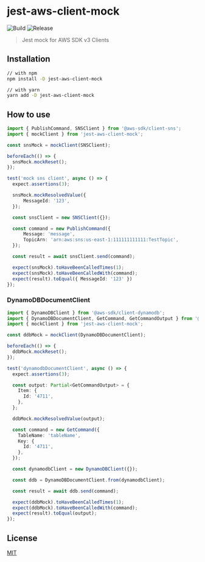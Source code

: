 # jest-aws-client-mock
![Build](https://github.com/hupe1980/jest-aws-client-mock/workflows/build/badge.svg)
![Release](https://github.com/hupe1980/jest-aws-client-mock/workflows/release/badge.svg)

> Jest mock for AWS SDK v3 Clients

## Installation
```bash
// with npm
npm install -D jest-aws-client-mock

// with yarn
yarn add -D jest-aws-client-mock
```

## How to use
```typescript
import { PublishCommand, SNSClient } from '@aws-sdk/client-sns';
import { mockClient } from 'jest-aws-client-mock';

const snsMock = mockClient(SNSClient);

beforeEach(() => {
  snsMock.mockReset();
});

test('mock sns client', async () => {
  expect.assertions(3);

  snsMock.mockResolvedValue({
      MessageId: '123',
  });

  const snsClient = new SNSClient({});

  const command = new PublishCommand({
      Message: 'message',
      TopicArn: 'arn:aws:sns:us-east-1:111111111111:TestTopic',
  });

  const result = await snsClient.send(command);

  expect(snsMock).toHaveBeenCalledTimes(1);
  expect(snsMock).toHaveBeenCalledWith(command);
  expect(result).toEqual({ MessageId: '123' })
});
```

### DynamoDBDocumentClient
```typescript
import { DynamoDBClient } from '@aws-sdk/client-dynamodb';
import { DynamoDBDocumentClient, GetCommand, GetCommandOutput } from '@aws-sdk/lib-dynamodb';
import { mockClient } from 'jest-aws-client-mock';

const ddbMock = mockClient(DynamoDBDocumentClient);

beforeEach(() => {
  ddbMock.mockReset();
});

test('dynamodbDocumentClient', async () => {
  expect.assertions(3);

  const output: Partial<GetCommandOutput> = {
    Item: {
      Id: '4711',
    },
  };

  ddbMock.mockResolvedValue(output);

  const command = new GetCommand({
    TableName: 'tableName',
    Key: {
      Id: '4711',
    },
  });

  const dynamodbClient = new DynamoDBClient({});

  const ddb = DynamoDBDocumentClient.from(dynamodbClient);

  const result = await ddb.send(command);

  expect(ddbMock).toHaveBeenCalledTimes(1);
  expect(ddbMock).toHaveBeenCalledWith(command);
  expect(result).toEqual(output);
});
```

## License
[MIT](LICENSE)